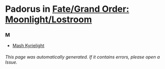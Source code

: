# Padorus in [Fate/Grand Order: Moonlight/Lostroom](https://myanimelist.net/anime/36915/Fate_Grand_Order__Moonlight_Lostroom)

### M
* [Mash Kyrielight](https://github.com/shadow578/Project-Padoru/blob/master/table-of-contents/characters/MashKyrielight.md)

###### This page was automatically generated. If it contains errors, please open a Issue.
